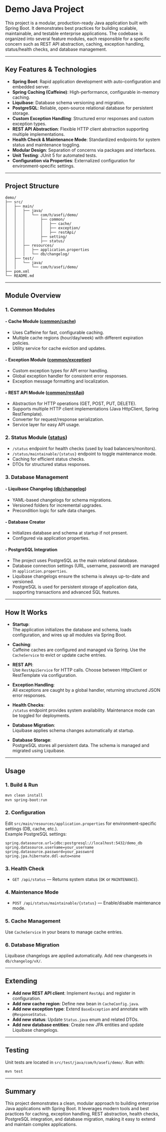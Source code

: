 # Demo Java Project

This project is a modular, production-ready Java application built with Spring Boot. It demonstrates best practices for building scalable, maintainable, and testable enterprise applications. The codebase is organized into several feature modules, each responsible for a specific concern such as REST API abstraction, caching, exception handling, status/health checks, and database management.

---

## Key Features & Technologies

- **Spring Boot**: Rapid application development with auto-configuration and embedded server.
- **Spring Caching (Caffeine)**: High-performance, configurable in-memory caching.
- **Liquibase**: Database schema versioning and migration.
- **PostgreSQL**: Reliable, open-source relational database for persistent storage.
- **Custom Exception Handling**: Structured error responses and custom exception types.
- **REST API Abstraction**: Flexible HTTP client abstraction supporting multiple implementations.
- **Health Check & Maintenance Mode**: Standardized endpoints for system status and maintenance toggling.
- **Modular Design**: Separation of concerns via packages and interfaces.
- **Unit Testing**: JUnit 5 for automated tests.
- **Configuration via Properties**: Externalized configuration for environment-specific settings.

---

## Project Structure

```
demo/
├── src/
│   ├── main/
│   │   ├── java/
│   │   │   └── com/h/asefi/demo/
│   │   │       ├── common/
│   │   │       │   ├── cache/
│   │   │       │   ├── exception/
│   │   │       │   ├── restApi/
│   │   │       ├── setting/
│   │   │       ├── status/
│   │   ├── resources/
│   │   │   ├── application.properties
│   │   │   └── db/changelog/
│   ├── test/
│   │   └── java/
│   │       └── com/h/asefi/demo/
├── pom.xml
└── README.md
```

---

## Module Overview

### 1. Common Modules

#### - **Cache Module** ([common/cache](src/main/java/com/h/asefi/demo/common/cache/README.md))

- Uses Caffeine for fast, configurable caching.
- Multiple cache regions (hour/day/week) with different expiration policies.
- Utility service for cache eviction and updates.

#### - **Exception Module** ([common/exception](src/main/java/com/h/asefi/demo/common/exception/README.md))

- Custom exception types for API error handling.
- Global exception handler for consistent error responses.
- Exception message formatting and localization.

#### - **REST API Module** ([common/restApi](src/main/java/com/h/asefi/demo/common/restApi/README.md))

- Abstraction for HTTP operations (GET, POST, PUT, DELETE).
- Supports multiple HTTP client implementations (Java HttpClient, Spring RestTemplate).
- Converter for request/response serialization.
- Service layer for easy API usage.

### 2. Status Module ([status](src/main/java/com/h/asefi/demo/status/README.md))

- `/status` endpoint for health checks (used by load balancers/monitors).
- `/status/maintainable/{status}` endpoint to toggle maintenance mode.
- Caching for efficient status checks.
- DTOs for structured status responses.

### 3. Database Management

#### - **Liquibase Changelog** ([db/changelog](src/main/resources/db/changelog/README.md))

- YAML-based changelogs for schema migrations.
- Versioned folders for incremental upgrades.
- Precondition logic for safe data changes.

#### - **Database Creator**

- Initializes database and schema at startup if not present.
- Configured via application properties.

#### - **PostgreSQL Integration**

- The project uses PostgreSQL as the main relational database.
- Database connection settings (URL, username, password) are managed in `application.properties`.
- Liquibase changelogs ensure the schema is always up-to-date and versioned.
- PostgreSQL is used for persistent storage of application data, supporting transactions and advanced SQL features.

---

## How It Works

- **Startup**:  
  The application initializes the database and schema, loads configuration, and wires up all modules via Spring Boot.

- **Caching**:  
  Caffeine caches are configured and managed via Spring. Use the `CacheService` to evict or update cache entries.

- **REST API**:  
  Use `RestApiService` for HTTP calls. Choose between HttpClient or RestTemplate via configuration.

- **Exception Handling**:  
  All exceptions are caught by a global handler, returning structured JSON error responses.

- **Health Checks**:  
  `/status` endpoint provides system availability. Maintenance mode can be toggled for deployments.

- **Database Migration**:  
  Liquibase applies schema changes automatically at startup.

- **Database Storage**:  
  PostgreSQL stores all persistent data. The schema is managed and migrated using Liquibase.

---

## Usage

### 1. Build & Run

```sh
mvn clean install
mvn spring-boot:run
```

### 2. Configuration

Edit `src/main/resources/application.properties` for environment-specific settings (DB, cache, etc.).  
Example PostgreSQL settings:

```
spring.datasource.url=jdbc:postgresql://localhost:5432/demo_db
spring.datasource.username=your_username
spring.datasource.password=your_password
spring.jpa.hibernate.ddl-auto=none
```

### 3. Health Check

- `GET /api/status` — Returns system status (`OK` or `MAINTENANCE`).

### 4. Maintenance Mode

- `POST /api/status/maintainable/{status}` — Enable/disable maintenance mode.

### 5. Cache Management

Use `CacheService` in your beans to manage cache entries.

### 6. Database Migration

Liquibase changelogs are applied automatically. Add new changesets in `db/changelog/vX/`.

---

## Extending

- **Add new REST API client**: Implement `RestApi` and register in configuration.
- **Add new cache region**: Define new bean in `CacheConfig.java`.
- **Add new exception type**: Extend `BaseException` and annotate with `@ResponseStatus`.
- **Add new status**: Update `Status.java` enum and related DTOs.
- **Add new database entities**: Create new JPA entities and update Liquibase changelogs.

---

## Testing

Unit tests are located in `src/test/java/com/h/asefi/demo/`. Run with:

```sh
mvn test
```

---

## Summary

This project demonstrates a clean, modular approach to building enterprise Java applications with Spring Boot. It leverages modern tools and best practices for caching, exception handling, REST abstraction, health checks, PostgreSQL integration, and database migration, making it easy to extend and maintain complex applications.
